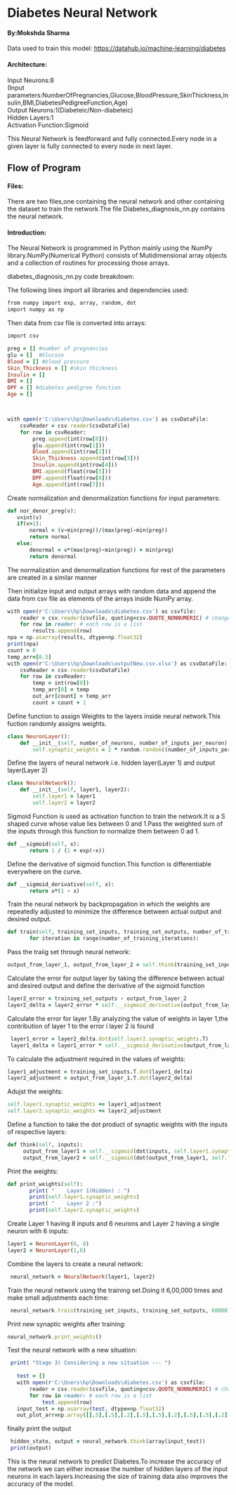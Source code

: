 # Diabetes Neural Network

#### By:Mokshda Sharma
Data used to train this model: https://datahub.io/machine-learning/diabetes

#### Architecture:
Input Neurons:8<br/>
(Input parameters:NumberOfPregnancies,Glucose,BloodPressure,SkinThickness,Insulin,BMI,DiabetesPedigreeFunction,Age)<br/>
Output Neurons:1(Diabeteic/Non-diabeteic)<br/>
Hidden Layers:1<br/>
Activation Function:Sigmoid<br/>

This Neural Network is feedforward and fully connected.Every node in a given layer is fully connected to every node in next layer.


## Flow of Program

#### Files:
There are two files,one containing the neural network and other containing the dataset to train the network.The file Diabetes_diagnosis_nn.py contains the neural network.
 
 
#### Introduction:
The Neural Network is programmed in Python mainly using the NumPy library.NumPy(Numerical Python) consists of  Mutidimensional array objects and a collection of routines for processing those arrays.<br/>

diabetes_diagnosis_nn.py code breakdown:

The following lines import all libraries and dependencies used:
```ruby 
from numpy import exp, array, random, dot
import numpy as np
```

Then data from csv file is converted into arrays:
```ruby
import csv

preg = [] #number of pregnancies
glu = []  #Glucose
Blood = [] #blood pressure
Skin_Thickness = [] #skin thickness
Insulin = []
BMI = []
DPF = [] #diabetes pedigree function
Age = []



with open(r'C:\Users\hp\Downloads\diabetes.csv') as csvDataFile:
    csvReader = csv.reader(csvDataFile)
    for row in csvReader:
        preg.append(int(row[0]))
        glu.append(int(row[1]))
        Blood.append(int(row[2]))
        Skin_Thickness.append(int(row[3]))
        Insulin.append(int(row[4]))
        BMI.append(float(row[5]))
        DPF.append(float(row[6]))
        Age.append(int(row[7]))
 ```
 
 Create normalization and denormalization functions for input parameters:
 ```ruby
 def nor_denor_preg(v):
    v=int(v)
    if(v>1):
        normal = (v-min(preg))/(max(preg)-min(preg))
        return normal
    else:
        denormal = v*(max(preg)-min(preg)) + min(preg)
        return denormal
   ```
The normalization and denormalization functions for rest of the parameters are created in a similar manner<br/>
   
Then initialize input and output arrays with random data and append the data from csv file as elements of the arrays inside NumPy array.
```ruby
with open(r'C:\Users\hp\Downloads\diabetes.csv') as csvfile:
    reader = csv.reader(csvfile, quoting=csv.QUOTE_NONNUMERIC) # change contents to floats
    for row in reader: # each row is a list
        results.append(row)
npa = np.asarray(results, dtype=np.float32)    
print(npa)         
count = 0  
temp_arr=[0.5]
with open(r'C:\Users\hp\Downloads\outputNew.csv.xlsx') as csvDataFile:
    csvReader = csv.reader(csvDataFile)
    for row in csvReader:
        temp = int(row[0])
        temp_arr[0] = temp
        out_arr[count] = temp_arr
        count = count + 1
```   
Define function to assign Weights to the layers inside neural network.This fuction randomly assigns weights.
```ruby
class NeuronLayer():
    def __init__(self, number_of_neurons, number_of_inputs_per_neuron):
        self.synaptic_weights = 2 * random.random((number_of_inputs_per_neuron, number_of_neurons)) - 1
```
Define the layers of neural network i.e. hidden layer(Layer 1) and output layer(Layer 2)
```ruby
class NeuralNetwork():
    def __init__(self, layer1, layer2):
        self.layer1 = layer1
        self.layer2 = layer2
 ```
 Sigmoid Function is used as activation function to train the network.It is a S shaped curve whose value lies between 0 and 1.Pass the weighted sum of the inputs through this function to normalize them between 0 ad 1.
 ```ruby
 def __sigmoid(self, x):
        return 1 / (1 + exp(-x))
 ```
 Define the derivative of sigmoid function.This function is differentiable everywhere on the curve.
 ```ruby
 def __sigmoid_derivative(self, x):
        return x*(1 - x)
 ```
 Train the neural network by backpropagation in which the weights are repeatedly adjusted to minimize the difference between actual output and desired output.
 ```ruby
 def train(self, training_set_inputs, training_set_outputs, number_of_training_iterations):
        for iteration in range(number_of_training_iterations):
 ```
 Pass the traiig set through neural network:
 ```ruby
 output_from_layer_1, output_from_layer_2 = self.think(training_set_inputs)
 ```
 Calculate the error for output layer by taking the difference between actual and desired output and define the derivative of the sigmoid function
 ```ruby
 layer2_error = training_set_outputs - output_from_layer_2
 layer2_delta = layer2_error * self.__sigmoid_derivative(output_from_layer_2)
 ```
 Calculate the error for layer 1.By analyzing the value of weights in layer 1,the contribution of layer 1 to the error i layer 2 is found
 ```ruby
  layer1_error = layer2_delta.dot(self.layer2.synaptic_weights.T)
  layer1_delta = layer1_error * self.__sigmoid_derivative(output_from_layer_1)
 ```
 To calculate the adjustment required in the values of weights:
 ```ruby
 layer1_adjustment = training_set_inputs.T.dot(layer1_delta)
 layer2_adjustment = output_from_layer_1.T.dot(layer2_delta)
 ```
  Adujst the weights:
  ```ruby
  self.layer1.synaptic_weights += layer1_adjustment
  self.layer2.synaptic_weights += layer2_adjustment
  ```
  Define a function to take the dot product of synaptic weights with the inputs of respective layers:
  ```ruby
  def think(self, inputs):
       output_from_layer1 = self.__sigmoid(dot(inputs, self.layer1.synaptic_weights))
       output_from_layer2 = self.__sigmoid(dot(output_from_layer1, self.layer2.synaptic_weights))
 ```
 Print the weights:
 ```ruby
 def print_weights(self):
        print( "    Layer 1(Hidden) : ")
        print(self.layer1.synaptic_weights)
        print( "    Layer 2 :")
        print(self.layer2.synaptic_weights)
 ```
 
 Create Layer 1 having 8 inputs and 6 neurons and Layer 2 having a single neuron with 6 inputs:
 ```ruby
 layer1 = NeuronLayer(6, 8)
 layer2 = NeuronLayer(1,6)
 ```
 Combine the layers to create a neural network:
 ```ruby
  neural_network = NeuralNetwork(layer1, layer2)
  ```
  Train the neural network using the training set.Doing it 6,00,000 times and make small adjustments each time:
 ```ruby
  neural_network.train(training_set_inputs, training_set_outputs, 60000)
 ```
 Print new synaptic weights after training:
 ```ruby
 neural_network.print_weights()
 ```
 Test the neural network with a new situation:
 ```ruby
  print( "Stage 3) Considering a new situation --- ")
    
    test = []
    with open(r'C:\Users\hp\Downloads\diabetes.csv') as csvfile:
        reader = csv.reader(csvfile, quoting=csv.QUOTE_NONNUMERIC) # change contents to floats
        for row in reader: # each row is a list
            test.append(row)
    input_test = np.asarray(test, dtype=np.float32)
    out_plot_arr=np.array([[.5],[.5],[.2],[.5],[.5],[.2],[.5],[.5],[.2],[.5],[.9]])
```
 finally print the output
 ```ruby
  hidden_state, output = neural_network.think(array(input_test))
  print(output)
 ``` 
This is the neural network to predict Diabetes.To increase the accuracy of the network we can either increase the number of hidden layers of the input neurons in each layers.Increasing the size of training data also improves the accuracy of the model.        
   
        
        





 
